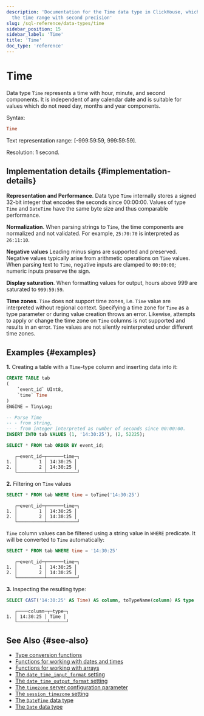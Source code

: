 ```yaml
---
description: 'Documentation for the Time data type in ClickHouse, which stores
  the time range with second precision'
slug: /sql-reference/data-types/time
sidebar_position: 15
sidebar_label: 'Time'
title: 'Time'
doc_type: 'reference'
---
```


# Time

Data type `Time` represents a time with hour, minute, and second components.
It is independent of any calendar date and is suitable for values which do not need day, months and year components.

Syntax:

``` sql
Time
```

Text representation range: [-999:59:59, 999:59:59].

Resolution: 1 second.

## Implementation details {#implementation-details}

**Representation and Performance**.
Data type `Time` internally stores a signed 32-bit integer that encodes the seconds since 00:00:00.
Values of type `Time` and `DateTime` have the same byte size and thus comparable performance.

**Normalization**.
When parsing strings to `Time`, the time components are normalized and not validated.
For example, `25:70:70` is interpreted as `26:11:10`.

**Negative values**
Leading minus signs are supported and preserved.
Negative values typically arise from arithmetic operations on `Time` values.
When parsing text to `Time`, negative inputs are clamped to `00:00:00`; numeric inputs preserve the sign.

**Display saturation**.
When formatting values for output, hours above 999 are saturated to `999:59:59`.

**Time zones**.
`Time` does not support time zones, i.e. `Time` value are interpreted without regional context.
Specifying a time zone for `Time` as a type parameter or during value creation throws an error.
Likewise, attempts to apply or change the time zone on `Time` columns is not supported and results in an error.
`Time` values are not silently reinterpreted under different time zones.

## Examples {#examples}

**1.** Creating a table with a `Time`-type column and inserting data into it:

``` sql
CREATE TABLE tab
(
    `event_id` UInt8,
    `time` Time
)
ENGINE = TinyLog;
```

``` sql
-- Parse Time
-- - from string,
-- - from integer interpreted as number of seconds since 00:00:00.
INSERT INTO tab VALUES (1, '14:30:25'), (2, 52225);

SELECT * FROM tab ORDER BY event_id;
```

``` text
   ┌─event_id─┬──────time─┐
1. │        1 │ 14:30:25 │
2. │        2 │ 14:30:25 │
   └──────────┴───────────┘
```

**2.** Filtering on `Time` values

``` sql
SELECT * FROM tab WHERE time = toTime('14:30:25')
```

``` text
   ┌─event_id─┬──────time─┐
1. │        1 │ 14:30:25 │
2. │        2 │ 14:30:25 │
   └──────────┴───────────┘
```

`Time` column values can be filtered using a string value in `WHERE` predicate. It will be converted to `Time` automatically:

``` sql
SELECT * FROM tab WHERE time = '14:30:25'
```

``` text
   ┌─event_id─┬──────time─┐
1. │        1 │ 14:30:25 │
2. │        2 │ 14:30:25 │
   └──────────┴───────────┘
```

**3.** Inspecting the resulting type:

``` sql
SELECT CAST('14:30:25' AS Time) AS column, toTypeName(column) AS type
```

``` text
   ┌────column─┬─type─┐
1. │ 14:30:25 │ Time │
   └───────────┴──────┘
```

## See Also {#see-also}

- [Type conversion functions](../functions/type-conversion-functions.md)
- [Functions for working with dates and times](../functions/date-time-functions.md)
- [Functions for working with arrays](../functions/array-functions.md)
- [The `date_time_input_format` setting](../../operations/settings/settings-formats.md#date_time_input_format)
- [The `date_time_output_format` setting](../../operations/settings/settings-formats.md#date_time_output_format)
- [The `timezone` server configuration parameter](../../operations/server-configuration-parameters/settings.md#timezone)
- [The `session_timezone` setting](../../operations/settings/settings.md#session_timezone)
- [The `DateTime` data type](datetime.md)
- [The `Date` data type](date.md)

